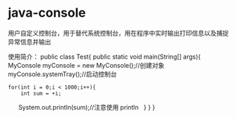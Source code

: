 # java-console
用户自定义控制台，用于替代系统控制台，用在程序中实时输出打印信息以及捕捉异常信息并输出

使用简介：
public class Test{
    public static void main(String[] args){
   
    MyConsole myConsole = new MyConsole();//创建对象
    myConsole.systemTray();//启动控制台
    
    for(int i = 0;i < 1000;i++){
        int sum = +i;
        System.out.println(sum);//注意使用 println
    }
  }
}


